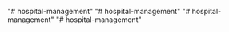 "# hospital-management" 
"# hospital-management" 
"# hospital-management" 
"# hospital-management" 
